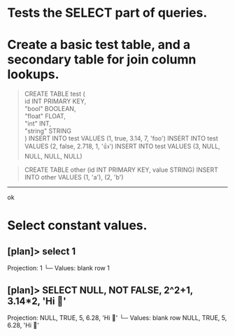 # Tests the SELECT part of queries.

# Create a basic test table, and a secondary table for join column lookups.
> CREATE TABLE test ( \
    id INT PRIMARY KEY, \
    "bool" BOOLEAN, \
    "float" FLOAT, \
    "int" INT, \
    "string" STRING \
)
> INSERT INTO test VALUES (1, true, 3.14, 7, 'foo')
> INSERT INTO test VALUES (2, false, 2.718, 1, '👍')
> INSERT INTO test VALUES (3, NULL, NULL, NULL, NULL)

> CREATE TABLE other (id INT PRIMARY KEY, value STRING)
> INSERT INTO other VALUES (1, 'a'), (2, 'b')
---
ok

# Select constant values.
[plan]> select 1
---
Projection: 1
└─ Values: blank row
1

[plan]> SELECT NULL, NOT FALSE, 2^2+1, 3.14*2, 'Hi 👋'
---
Projection: NULL, TRUE, 5, 6.28, 'Hi 👋'
└─ Values: blank row
NULL, TRUE, 5, 6.28, 'Hi 👋'